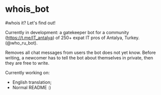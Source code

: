 # whois_bot
#whois it? Let's find out!

Currently in development: a gatekeeper bot for a community (https://t.me/IT_antalya) of 250+ expat IT pros of Antalya, Turkey. (@who_ru_bot).

Removes all chat messages from users the bot does not yet know. Before writing, a newcomer has to tell the bot about themselves in private, then they are free to write.

Currently working on:

- English translation;
- Normal README :)
